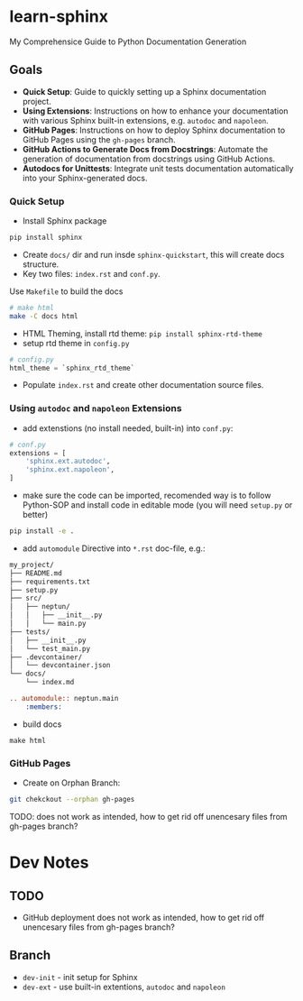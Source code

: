# learn-sphinx
My Comprehensice Guide to Python Documentation Generation

## Goals

- **Quick Setup**: Guide to quickly setting up a Sphinx documentation project.
- **Using Extensions**: Instructions on how to enhance your documentation with various Sphinx built-in extensions, e.g. `autodoc` and `napoleon`.
- **GitHub Pages**: Instructions on how to deploy Sphinx documentation to GitHub Pages using the `gh-pages` branch.
- **GitHub Actions to Generate Docs from Docstrings**: Automate the generation of documentation from docstrings using GitHub Actions.
- **Autodocs for Unittests**: Integrate unit tests documentation automatically into your Sphinx-generated docs.


### Quick Setup
- Install Sphinx package
```bash
pip install sphinx
```
- Create `docs/` dir and run insde `sphinx-quickstart`, this will create docs structure. 
- Key two files: `index.rst` and `conf.py`.

Use `Makefile` to build the docs
```bash
# make html
make -C docs html
```
- HTML Theming, install rtd theme: `pip install sphinx-rtd-theme`
- setup rtd theme in `config.py`
```python
# config.py
html_theme = `sphinx_rtd_theme`
```
- Populate `index.rst` and create other documentation source files.

### Using `autodoc` and `napoleon` Extensions
- add extenstions (no install needed, built-in) into `conf.py`:
```python
# conf.py
extensions = [
    'sphinx.ext.autodoc',
    'sphinx.ext.napoleon',
]
```
- make sure the code can be imported, recomended way is to follow Python-SOP and install code in editable mode (you will need `setup.py` or better)
```bash
pip install -e .
```
- add `automodule` Directive into `*.rst` doc-file, e.g.:
```md
my_project/
├── README.md
├── requirements.txt
├── setup.py
├── src/
│   ├── neptun/
│   │   ├── __init__.py
│   │   └── main.py
├── tests/
│   ├── __init__.py
│   └── test_main.py
├── .devcontainer/
│   └── devcontainer.json
└── docs/
    └── index.md
```
```rst
.. automodule:: neptun.main
    :members:
```
- build docs
```
make html
```

### GitHub Pages
- Create on Orphan Branch:
```bash
git chekckout --orphan gh-pages
```
TODO: does not work as intended, how to get rid off unencesary files from gh-pages branch?

# Dev Notes

## TODO
- GitHub deployment does not work as intended, how to get rid off unencesary files from gh-pages branch?

## Branch
- `dev-init` - init setup for Sphinx
- `dev-ext` - use built-in extentions, `autodoc` and `napoleon`